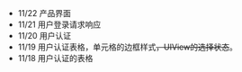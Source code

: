 - 11/22 产品界面
- 11/21 用户登录请求响应
- 11/20 用户认证
- 11/19 用户认证表格，单元格的边框样式<del>，UIView的选择状态</del>。
- 11/18 用户认证的表格